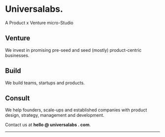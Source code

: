 
# Universalabs.
A Product x Venture micro-Studio

## Venture
We invest in promising pre-seed and seed (mostly) product-centric businesses.

## Build
We build teams, startups and products.

## Consult
We help founders, scale-ups and established companies with product design, strategy, management and development.

Contact us at **hello @ universalabs . com**.

---
